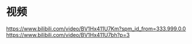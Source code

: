 # 视频


https://www.bilibili.com/video/BV1Hx411U7Km?spm_id_from=333.999.0.0
https://www.bilibili.com/video/BV1Hx411U7bh?p=3